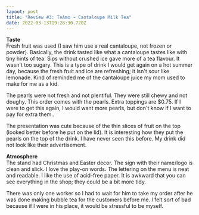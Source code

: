 ```yaml
---
layout: post
title: "Review #3: TeAmo ~ Cantaloupe Milk Tea"
date: 2022-03-13T19:28:30.720Z
---
```

**Taste**\
Fresh fruit was used (I saw him use a real cantaloupe, not frozen or powder). Basically, the drink tasted like what a cantaloupe tastes like with tiny hints of tea. Sips without crushed ice gave more of a tea flavour. It wasn't too sugary. This is a type of drink I would get again on a hot summer day, because the fresh fruit and ice are refreshing; it isn't sour like lemonade. Kind of reminded me of the cantaloupe juice my mom used to make for me as a kid.

The pearls were not fresh and not plentiful. They were still chewy and not doughy. This order comes with the pearls. Extra toppings are $0.75. If I were to get this again, I would want more pearls, but don't know if I want to pay for extra them..

The presentation was cute because of the thin slices of fruit on the top (looked better before he put on the lid). It is interesting how they put the pearls on the top  of the drink. I have never seen this before. My drink did not look like their advertisement.

**Atmosphere**\
The stand had Christmas and Easter decor. The sign with their name/logo is clean and slick. I love the play-on words. The lettering on the menu is neat and readable.  I like the use of acid-free paper. It is awkward that you can see everything in the shop; they could be a bit more tidy.

There was only one worker so I had to wait for him to take my order after he was done making bubble tea for the customers before me. I felt sort of bad because if I were in his place, it would be stressful to be myself.